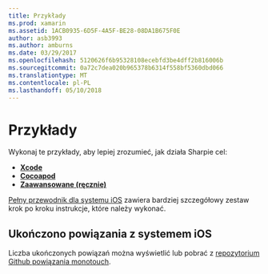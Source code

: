 ```yaml
---
title: Przykłady
ms.prod: xamarin
ms.assetid: 1ACB0935-6D5F-4A5F-BE28-08DA1B675F0E
author: asb3993
ms.author: amburns
ms.date: 03/29/2017
ms.openlocfilehash: 5120626f6b95328108ecebfd3be4dff2b816006b
ms.sourcegitcommit: 0a72c7dea020b965378b6314f558bf5360dbd066
ms.translationtype: MT
ms.contentlocale: pl-PL
ms.lasthandoff: 05/10/2018
---
```

# <a name="examples"></a>Przykłady

Wykonaj te przykłady, aby lepiej zrozumieć, jak działa Sharpie cel:

- [**Xcode**](xcode.md)
- [**Cocoapod**](cocoapod.md)
- [**Zaawansowane (ręcznie)**](advanced.md)

[Pełny przewodnik dla systemu iOS](~/ios/platform/binding-objective-c/walkthrough.md) zawiera bardziej szczegółowy zestaw krok po kroku instrukcje, które należy wykonać.

## <a name="completed-ios-bindings"></a>Ukończono powiązania z systemem iOS

Liczba ukończonych powiązań można wyświetlić lub pobrać z [repozytorium Github powiązania monotouch](https://github.com/mono/monotouch-bindings/).

